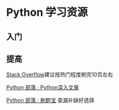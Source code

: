 # Python 学习资源

## 入门

## 提高
[Stack Overflow]()建议按热门程度刷完10页左右

[Python 部落 : Python深入文章](http://python.freelycode.com/contribution/list/4)

[Python 部落 : 刷题宝](http://python.freelycode.com/examination/exercise/index) 查漏补缺好选择